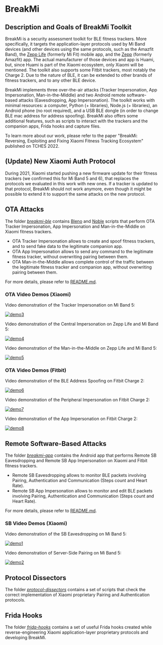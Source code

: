 # BreakMi

## Description and Goals of BreakMi Toolkit

BreakMi is a security assessment toolkit for BLE fitness trackers. More specifically, it targets the application-layer protocols used by Mi Band devices (and other devices using the same protocols, such as the Amazfit Band), the [Zepp Life](https://play.google.com/store/apps/details?id=com.xiaomi.hm.health) (formerly Mi Fit) mobile app, and the [Zepp](https://play.google.com/store/apps/details?id=com.huami.watch.hmwatchmanager) (formerly Amazfit) app. The actual manufacturer of those devices and app is Huami, but, since Huami is part of the Xiaomi ecosystem, only Xiaomi will be mentioned. The toolkit also supports some Fitbit trackers, most notably the Charge 2. Due to the nature of BLE, it can be extended to other brands of fitness trackers, and to any other BLE device.

BreakMi implements three over-the-air attacks (Tracker Impersonation, App Impersonation, Man-in-the-Middle) and two Android remote software-based attacks (Eavesdropping, App Impersonation). The toolkit works with minimal resources: a computer, Python (+ libraries), Node.js (+ libraries), an Android phone (no root required), and a USB BLE dongle (in order to change BLE mac address for address spoofing). BreakMi also offers some additional features, such as scripts to interact with the trackers and the companion apps, Frida hooks and capture files.

To learn more about our work, please refer to the paper "BreakMi: Reversing, Exploiting and Fixing Xiaomi Fitness Tracking Ecosystem" published on TCHES 2022.

## (Update) New Xiaomi Auth Protocol

During 2021, Xiaomi started pushing a new firmware update for their fitness trackers (we confirmed this for Mi Band 5 and 6), that replaces the protocols we evaluated in this work with new ones. If a tracker is updated to that protocol, BreakMi should not work anymore, even though it might be possible to extend it to support the same attacks on the new protocol.

## OTA Attacks

The folder [*breakmi-ble*](https://github.com/Skiti/BreakMi/blob/main/breakmi-ble) contains [Bleno](https://github.com/noble/bleno) and [Noble](https://github.com/noble/noble) scripts that perform OTA Tracker Impersonation, App Impersonation and Man-in-the-Middle on Xiaomi fitness trackers.

* OTA Tracker Impersonation allows to create and spoof fitness trackers, and to send fake data to the legitimate companion app.
* OTA App Impersonation allows to send any command to the legitimate fitness tracker, without overwriting pairing between them.
* OTA Man-in-the-Middle allows complete control of the traffic between the legitimate fitness tracker and companion app, without overwriting pairing between them.

For more details, please refer to [README.md](https://github.com/Skiti/BreakMi/blob/main/breakmi-ble/README.md).

### OTA Video Demos (Xiaomi)

Video demonstration of the Tracker Impersonation on Mi Band 5:

[![demo3](http://img.youtube.com/vi/wBRDpL5WVsw/0.jpg)](http://www.youtube.com/watch?v=wBRDpL5WVsw)

Video demonstration of the Central Impersonation on Zepp Life and Mi Band 5:

[![demo4](http://img.youtube.com/vi/3728qE_WOt8/0.jpg)](http://www.youtube.com/watch?v=3728qE_WOt8)

Video demonstration of the Man-in-the-Middle on Zepp Life and Mi Band 5:

[![demo5](http://img.youtube.com/vi/bUaY1kW6J7A/0.jpg)](http://www.youtube.com/watch?v=bUaY1kW6J7A)

### OTA Video Demos (Fitbit)

Video demonstration of the BLE Address Spoofing on Fitbit Charge 2:

[![demo6](http://img.youtube.com/vi/_f5I8_xmTzs/0.jpg)](https://youtu.be/_f5I8_xmTzs)

Video demonstration of the Peripheral Impersonation on Fitbit Charge 2:

[![demo7](http://img.youtube.com/vi/-EzbmsfTOSU/0.jpg)](https://youtu.be/-EzbmsfTOSU)

Video demonstration of the App Impersonation on Fitbit Charge 2:

[![demo8](http://img.youtube.com/vi/pYcxr5NyOSI/0.jpg)](https://youtu.be/pYcxr5NyOSI)

## Remote Software-Based Attacks

The folder [*breakmi-app*](https://github.com/Skiti/BreakMi/blob/main/breakmi-app) contains the Android app that performs Remote SB Eavesdropping and Remote SB App Impersonation on Xiaomi and Fitbit fitness trackers.

* Remote SB Eavesdropping allows to monitor BLE packets involving Pairing, Authentication and Communication (Steps count and Heart Rate).
* Remote SB App Impersonation allows to monitor and edit BLE packets involving Pairing, Authentication and Communication (Steps count and Heart Rate).

For more details, please refer to [README.md](https://github.com/Skiti/BreakMi/blob/main/breakmi-app/README.md).

### SB Video Demos (Xiaomi)

Video demonstration of the SB Eavesdropping on Mi Band 5:

[![demo1](http://img.youtube.com/vi/EWrDKHXjnJw/0.jpg)](http://www.youtube.com/watch?v=EWrDKHXjnJw)

Video demonstration of Server-Side Pairing on Mi Band 5:

[![demo2](http://img.youtube.com/vi/Hqcz2PmP7JI/0.jpg)](http://www.youtube.com/watch?v=Hqcz2PmP7JI)

## Protocol Dissectors

The folder [*protocol-dissectors*](https://github.com/Skiti/BreakMi/blob/main/protocol-dissectors) contains a set of scripts that check the correct implementation of Xiaomi proprietary Pairing and Authentication protocols.

## Frida Hooks

The folder [*frida-hooks*](https://github.com/Skiti/BreakMi/blob/main/frida-hooks) contains a set of useful Frida hooks created while reverse-engineering Xiaomi application-layer proprietary protocols and developing BreakMi.
